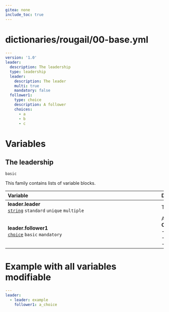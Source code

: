```yaml
---
gitea: none
include_toc: true
---
```

# dictionaries/rougail/00-base.yml

```yaml
---
version: '1.0'
leader:
  description: The leadership
  type: leadership
  leader:
    description: The leader
    multi: true
    mandatory: false
  follower1:
    type: choice
    description: A follower
    choices:
      - a
      - b
      - c
```
# Variables

## The leadership

`basic`


This family contains lists of variable blocks.

| Variable&nbsp;&nbsp;&nbsp;&nbsp;&nbsp;&nbsp;&nbsp;&nbsp;&nbsp;&nbsp;&nbsp;&nbsp;&nbsp;&nbsp;&nbsp;&nbsp;&nbsp;&nbsp;&nbsp;&nbsp;&nbsp;&nbsp;&nbsp;&nbsp;&nbsp;&nbsp;&nbsp;&nbsp;&nbsp;&nbsp;&nbsp;&nbsp;&nbsp;&nbsp;&nbsp;&nbsp;&nbsp;&nbsp;&nbsp;&nbsp;&nbsp;&nbsp;&nbsp;&nbsp;&nbsp;&nbsp;&nbsp;&nbsp;&nbsp;&nbsp;&nbsp;&nbsp;&nbsp;&nbsp;&nbsp;&nbsp;&nbsp;&nbsp;&nbsp;&nbsp;&nbsp;&nbsp;&nbsp;&nbsp;&nbsp;&nbsp;&nbsp;&nbsp;&nbsp;&nbsp;&nbsp;&nbsp;&nbsp;&nbsp;&nbsp;&nbsp;&nbsp;&nbsp;&nbsp;&nbsp;&nbsp;&nbsp;&nbsp;&nbsp;&nbsp;&nbsp;&nbsp;&nbsp;&nbsp;&nbsp;&nbsp;&nbsp;&nbsp;&nbsp;&nbsp;   | Description&nbsp;&nbsp;&nbsp;&nbsp;&nbsp;&nbsp;&nbsp;&nbsp;&nbsp;&nbsp;&nbsp;&nbsp;&nbsp;&nbsp;&nbsp;&nbsp;&nbsp;&nbsp;&nbsp;&nbsp;&nbsp;&nbsp;&nbsp;&nbsp;&nbsp;&nbsp;&nbsp;&nbsp;&nbsp;&nbsp;&nbsp;&nbsp;&nbsp;&nbsp;&nbsp;&nbsp;&nbsp;&nbsp;&nbsp;&nbsp;&nbsp;&nbsp;&nbsp;&nbsp;&nbsp;&nbsp;&nbsp;&nbsp;&nbsp;&nbsp;&nbsp;&nbsp;&nbsp;&nbsp;&nbsp;&nbsp;&nbsp;&nbsp;&nbsp;&nbsp;&nbsp;&nbsp;&nbsp;&nbsp;&nbsp;&nbsp;&nbsp;&nbsp;&nbsp;&nbsp;&nbsp;&nbsp;&nbsp;&nbsp;&nbsp;&nbsp;&nbsp;&nbsp;&nbsp;&nbsp;&nbsp;&nbsp;&nbsp;&nbsp;&nbsp;&nbsp;&nbsp;&nbsp;&nbsp;&nbsp;&nbsp;&nbsp;   |
|------------------------------------------------------------------------------------------------------------------------------------------------------------------------------------------------------------------------------------------------------------------------------------------------------------------------------------------------------------------------------------------------------------------------------------------------------------------------------------------------------------------------------------------------------------------------------------------------------|---------------------------------------------------------------------------------------------------------------------------------------------------------------------------------------------------------------------------------------------------------------------------------------------------------------------------------------------------------------------------------------------------------------------------------------------------------------------------------------------------------------------------------------------------------------------------------------|
| **leader.leader**<br/>[`string`](https://rougail.readthedocs.io/en/latest/variable.html#variables-types) `standard` `unique` `multiple`                                                                                                                                                                                                                                                                                                                                                                                                                                                              | The leader.                                                                                                                                                                                                                                                                                                                                                                                                                                                                                                                                                                           |
| **leader.follower1**<br/>[`choice`](https://rougail.readthedocs.io/en/latest/variable.html#variables-types) `basic` `mandatory`                                                                                                                                                                                                                                                                                                                                                                                                                                                                      | A follower.<br/>**Choices**: <br/>- a<br/>- b<br/>- c                                                                                                                                                                                                                                                                                                                                                                                                                                                                                                                                 |


# Example with all variables modifiable

```yaml
---
leader:
  - leader: example
    follower1: a_choice
```
